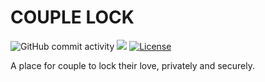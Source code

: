 # COUPLE LOCK

![GitHub commit activity](https://img.shields.io/github/commit-activity/m/TradaTech/couple-lock.svg)
[![](https://tokei.rs/b1/github/TradaTech/couple-lock?category=lines)](https://github.com/TradaTech/couple-lock)
[![License](https://img.shields.io/npm/l/make-coverage-badge.svg)](https://opensource.org/licenses/MIT)

A place for couple to lock their love, privately and securely.
